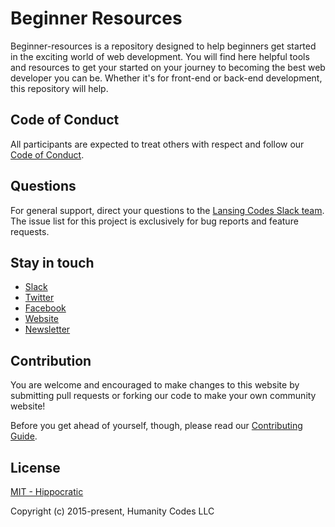 # Beginner Resources
Beginner-resources is a repository designed to help beginners get started in the exciting world of web development. You will find here helpful tools and resources to get your started on your journey to becoming the best web developer you can be. Whether it's for front-end or back-end development, this repository will help.

## Code of Conduct

All participants are expected to treat others with respect and follow our [Code of Conduct](https://www.lansing.codes/code-of-conduct/).

## Questions

For general support, direct your questions to the
[Lansing Codes Slack team](http://slack.lansing.codes). The issue list for this
project is exclusively for bug reports and feature requests.

## Stay in touch

- [Slack](http://slack.lansing.codes)
- [Twitter](https://twitter.com/lansingcodes)
- [Facebook](https://www.facebook.com/lansingcodes)
- [Website](https://www.lansing.codes)
- [Newsletter](http://bit.ly/lansing-codes-newsletter)

## Contribution

You are welcome and encouraged to make changes to this website by submitting
pull requests or forking our code to make your own community website!

Before you get ahead of yourself, though, please read our
[Contributing Guide](https://github.com/lansingcodes/www/blob/master/.github/CONTRIBUTING.md).

## License

[MIT - Hippocratic](https://firstdonoharm.dev)

Copyright (c) 2015-present, Humanity Codes LLC